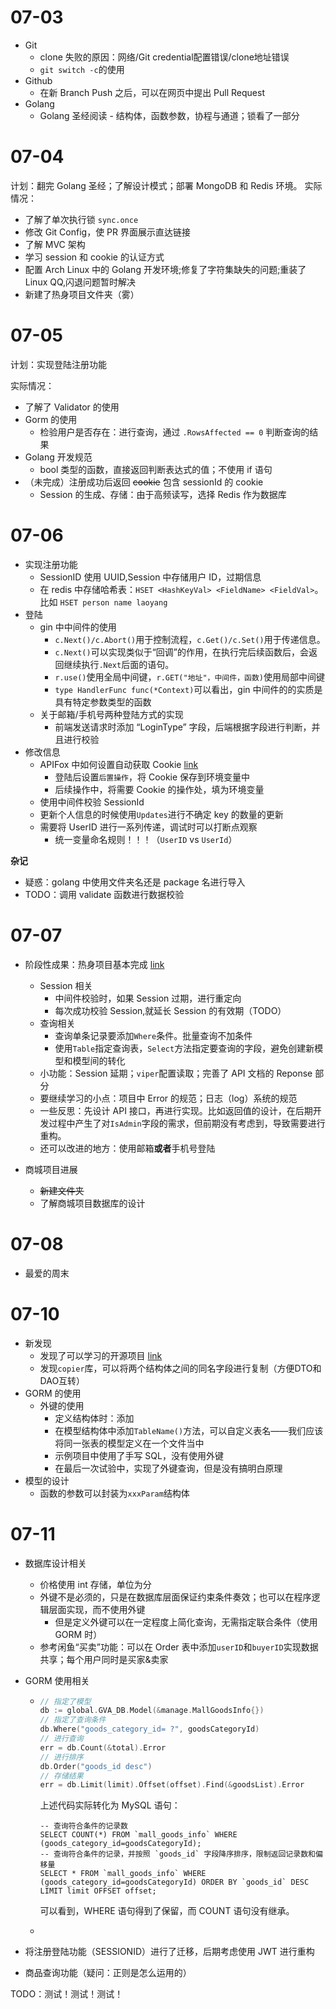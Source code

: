 # 07-03

-   Git
    -   clone 失败的原因：网络/Git credential配置错误/clone地址错误
    -   `git switch -c`的使用
-   Github
    -   在新 Branch Push 之后，可以在网页中提出 Pull Request
-   Golang 
    -   Golang 圣经阅读 - 结构体，函数参数，协程与通道；锁看了一部分

# 07-04

计划：翻完 Golang 圣经；了解设计模式；部署 MongoDB 和 Redis 环境。
实际情况：
-   了解了单次执行锁 `sync.once`
-   修改 Git Config，使 PR 界面展示直达链接
-   了解 MVC 架构
-   学习 session 和 cookie 的认证方式
-   配置 Arch Linux 中的 Golang 开发环境;修复了字符集缺失的问题;重装了 Linux QQ,闪退问题暂时解决
-   新建了热身项目文件夹（雾）

# 07-05

计划：实现登陆注册功能

实际情况：
-  了解了 Validator 的使用
-  Gorm 的使用
   -  检验用户是否存在：进行查询，通过 `.RowsAffected == 0` 判断查询的结果
-  Golang 开发规范
   -  bool 类型的函数，直接返回判断表达式的值；不使用 if 语句
-  （未完成）注册成功后返回 ~~cookie~~ 包含 sessionId 的 cookie
   -  Session 的生成、存储：由于高频读写，选择 Redis 作为数据库

# 07-06

-   实现注册功能
    -   SessionID 使用 UUID,Session 中存储用户 ID，过期信息
    -   在 redis 中存储哈希表：`HSET <HashKeyVal> <FieldName> <FieldVal>`。比如 `HSET person name laoyang`
-   登陆
    -   gin 中中间件的使用
        -   `c.Next()/c.Abort()`用于控制流程，`c.Get()/c.Set()`用于传递信息。
        -   `c.Next()`可以实现类似于“回调”的作用，在执行完后续函数后，会返回继续执行`.Next`后面的语句。
        -   `r.use()`使用全局中间键，`r.GET("地址"，中间件，函数)`使用局部中间键 
        -   `type HandlerFunc func(*Context)`可以看出，gin 中间件的的实质是具有特定参数类型的函数
    -   关于邮箱/手机号两种登陆方式的实现
        -   前端发送请求时添加 “LoginType” 字段，后端根据字段进行判断，并且进行校验
-   修改信息
    -   APIFox 中如何设置自动获取 Cookie [link](https://apifox.com/blog/cookies-and-token/)
        -   登陆后设置`后置操作`，将 Cookie 保存到环境变量中
        -   后续操作中，将需要 Cookie 的操作处，填为环境变量
    -   使用中间件校验 SessionId
    -   更新个人信息的时候使用`Updates`进行不确定 key 的数量的更新
    -   需要将 UserID 进行一系列传递，调试时可以打断点观察
        -   统一变量命名规则！！！（`UserID` vs `UserId`）


**杂记**
-   疑惑：golang 中使用文件夹名还是 package 名进行导入
-   TODO：调用 validate 函数进行数据校验

# 07-07

-   阶段性成果：热身项目基本完成 [link](https://github.com/FirwoodLin/Projects-BingyanSummer2023/tree/main/WarmUp)
    -   Session 相关
        -   中间件校验时，如果 Session 过期，进行重定向
        -   每次成功校验 Session,就延长 Session 的有效期（TODO）   
    -   查询相关
        -   查询单条记录要添加`Where`条件。批量查询不加条件
        -   使用`Table`指定查询表，`Select`方法指定要查询的字段，避免创建新模型和模型间的转化
    -   小功能：Session 延期；`viper`配置读取；完善了 API 文档的 Reponse 部分
    -   要继续学习的小点：项目中 Error 的规范；日志（log）系统的规范
    -   一些反思：先设计 API 接口，再进行实现。比如返回值的设计，在后期开发过程中产生了对`IsAdmin`字段的需求，但前期没有考虑到，导致需要进行重构。
    -   还可以改进的地方：使用邮箱**或者**手机号登陆

-   商城项目进展
    -   ~~新建文件夹~~
    -   了解商城项目数据库的设计

# 07-08

-   最爱的周末

# 07-10

- 新发现
  - 发现了可以学习的开源项目 [link](https://github.com/newbee-ltd/newbee-mall-api-go)
  - 发现`copier`库，可以将两个结构体之间的同名字段进行复制（方便DTO和DAO互转）
- GORM 的使用
  - 外键的使用
    - 定义结构体时：添加
    - 在模型结构体中添加`TableName()`方法，可以自定义表名——我们应该将同一张表的模型定义在一个文件当中
    - 示例项目中使用了手写 SQL，没有使用外键
    - 在最后一次试验中，实现了外键查询，但是没有搞明白原理
- 模型的设计
  - 函数的参数可以封装为`xxxParam`结构体

# 07-11

- 数据库设计相关

  - 价格使用 int 存储，单位为分
  - 外键不是必须的，只是在数据库层面保证约束条件奏效；也可以在程序逻辑层面实现，而不使用外键
    - 但是定义外键可以在一定程度上简化查询，无需指定联合条件（使用 GORM 时）
  - 参考闲鱼“买卖”功能：可以在 Order 表中添加`userID`和`buyerID`实现数据共享；每个用户同时是买家&卖家

- GORM 使用相关

  - ```go
    // 指定了模型
    db := global.GVA_DB.Model(&manage.MallGoodsInfo{})
    // 指定了查询条件
    db.Where("goods_category_id= ?", goodsCategoryId)
    // 进行查询
    err = db.Count(&total).Error
    // 进行排序
    db.Order("goods_id desc")
    // 存储结果
    err = db.Limit(limit).Offset(offset).Find(&goodsList).Error
    ```

    上述代码实际转化为 MySQL 语句：

    ```mysql
    -- 查询符合条件的记录数
    SELECT COUNT(*) FROM `mall_goods_info` WHERE (goods_category_id=goodsCategoryId);
    -- 查询符合条件的记录，并按照 `goods_id` 字段降序排序，限制返回记录数和偏移量
    SELECT * FROM `mall_goods_info` WHERE (goods_category_id=goodsCategoryId) ORDER BY `goods_id` DESC LIMIT limit OFFSET offset;
    ```

    可以看到，WHERE 语句得到了保留，而 COUNT 语句没有继承。

  - 

- 将注册登陆功能（SESSIONID）进行了迁移，后期考虑使用 JWT 进行重构

- 商品查询功能（疑问：正则是怎么运用的）

TODO：测试！测试！测试！